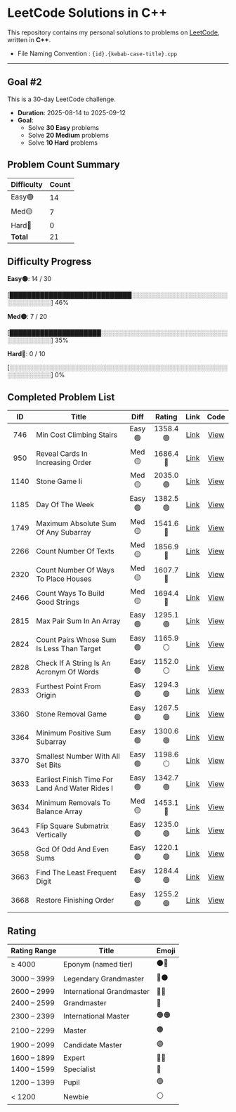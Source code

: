 # LeetCode Solutions in C++

This repository contains my personal solutions to problems on [LeetCode](https://leetcode.com/), written in **C++**.

* File Naming Convention : `{id}.{kebab-case-title}.cpp`

---

## Goal #2

This is a 30-day LeetCode challenge.

- **Duration**: 2025-08-14 to 2025-09-12
- **Goal**:
  - Solve **30 Easy** problems
  - Solve **20 Medium** problems
  - Solve **10 Hard** problems

<!-- LEETCODE_SUMMARY_START -->
## Problem Count Summary

| Difficulty | Count |
|------------|-------|
| Easy🟢 | 14 |
| Med🟡 | 7 |
| Hard🔴 | 0 |
| **Total** | 21 |

<!-- LEETCODE_SUMMARY_END -->

<!-- LEETCODE_PROGRESS_START -->
## Difficulty Progress

**Easy🟢**: 14 / 30

[████████████████████████████░░░░░░░░░░░░░░░░░░░░░░░░░░░░░░░░] 46%

**Med🟡**: 7 / 20

[█████████████████████░░░░░░░░░░░░░░░░░░░░░░░░░░░░░░░░░░░░░░░] 35%

**Hard🔴**: 0 / 10

[░░░░░░░░░░░░░░░░░░░░░░░░░░░░░░░░░░░░░░░░░░░░░░░░░░░░░░░░░░░░] 0%
<!-- LEETCODE_PROGRESS_END -->

<!-- LEETCODE_TABLE_START -->
## Completed Problem List

| ID | Title | Diff | Rating | Link | Code |
|:--:|-------|:----:|:------:|:----:|:----:|
| 746 | Min Cost Climbing Stairs | Easy🟢 | 1358.4<br>🟢 | [Link](https://leetcode.com/problems/min-cost-climbing-stairs/) | [View](./goals/goal2/EASY/746.min-cost-climbing-stairs.cpp) |
| 950 | Reveal Cards In Increasing Order | Med🟡 | 1686.4<br>🔵 | [Link](https://leetcode.com/problems/reveal-cards-in-increasing-order/) | [View](./goals/goal2/MEDIUM/950.reveal-cards-in-increasing-order.cpp) |
| 1140 | Stone Game Ii | Med🟡 | 2035.0<br>🟣 | [Link](https://leetcode.com/problems/stone-game-ii/) | [View](./goals/goal2/MEDIUM/1140.stone-game-ii.cpp) |
| 1185 | Day Of The Week | Easy🟢 | 1382.5<br>🟢 | [Link](https://leetcode.com/problems/day-of-the-week/) | [View](./goals/goal2/EASY/1185.day-of-the-week.cpp) |
| 1749 | Maximum Absolute Sum Of Any Subarray | Med🟡 | 1541.6<br>🔷 | [Link](https://leetcode.com/problems/maximum-absolute-sum-of-any-subarray/) | [View](./goals/goal2/MEDIUM/1749.maximum-absolute-sum-of-any-subarray.cpp) |
| 2266 | Count Number Of Texts | Med🟡 | 1856.9<br>🔵 | [Link](https://leetcode.com/problems/count-number-of-texts/) | [View](./goals/goal2/MEDIUM/2266.count-number-of-texts.cpp) |
| 2320 | Count Number Of Ways To Place Houses | Med🟡 | 1607.7<br>🔵 | [Link](https://leetcode.com/problems/count-number-of-ways-to-place-houses/) | [View](./goals/goal2/MEDIUM/2320.count-number-of-ways-to-place-houses.cpp) |
| 2466 | Count Ways To Build Good Strings | Med🟡 | 1694.4<br>🔵 | [Link](https://leetcode.com/problems/count-ways-to-build-good-strings/) | [View](./goals/goal2/MEDIUM/2466.count-ways-to-build-good-strings.cpp) |
| 2815 | Max Pair Sum In An Array | Easy🟢 | 1295.1<br>🟢 | [Link](https://leetcode.com/problems/max-pair-sum-in-an-array/) | [View](./goals/goal2/EASY/2815.max-pair-sum-in-an-array.cpp) |
| 2824 | Count Pairs Whose Sum Is Less Than Target | Easy🟢 | 1165.9<br>⚪ | [Link](https://leetcode.com/problems/count-pairs-whose-sum-is-less-than-target/) | [View](./goals/goal2/EASY/2824.count-pairs-whose-sum-is-less-than-target.cpp) |
| 2828 | Check If A String Is An Acronym Of Words | Easy🟢 | 1152.0<br>⚪ | [Link](https://leetcode.com/problems/check-if-a-string-is-an-acronym-of-words/) | [View](./goals/goal2/EASY/2828.check-if-a-string-is-an-acronym-of-words.cpp) |
| 2833 | Furthest Point From Origin | Easy🟢 | 1294.3<br>🟢 | [Link](https://leetcode.com/problems/furthest-point-from-origin/) | [View](./goals/goal2/EASY/2833.furthest-point-from-origin.cpp) |
| 3360 | Stone Removal Game | Easy🟢 | 1267.5<br>🟢 | [Link](https://leetcode.com/problems/stone-removal-game/) | [View](./goals/goal2/EASY/3360.stone-removal-game.cpp) |
| 3364 | Minimum Positive Sum Subarray | Easy🟢 | 1300.6<br>🟢 | [Link](https://leetcode.com/problems/minimum-positive-sum-subarray/) | [View](./goals/goal2/EASY/3364.minimum-positive-sum-subarray.cpp) |
| 3370 | Smallest Number With All Set Bits | Easy🟢 | 1198.6<br>⚪ | [Link](https://leetcode.com/problems/smallest-number-with-all-set-bits/) | [View](./goals/goal2/EASY/3370.smallest-number-with-all-set-bits.cpp) |
| 3633 | Earliest Finish Time For Land And Water Rides I | Easy🟢 | 1342.7<br>🟢 | [Link](https://leetcode.com/problems/earliest-finish-time-for-land-and-water-rides-i/) | [View](./goals/goal2/EASY/3633.earliest-finish-time-for-land-and-water-rides-i.cpp) |
| 3634 | Minimum Removals To Balance Array | Med🟡 | 1453.1<br>🔷 | [Link](https://leetcode.com/problems/minimum-removals-to-balance-array/) | [View](./goals/goal2/MEDIUM/3634.minimum-removals-to-balance-array.cpp) |
| 3643 | Flip Square Submatrix Vertically | Easy🟢 | 1235.0<br>🟢 | [Link](https://leetcode.com/problems/flip-square-submatrix-vertically/) | [View](./goals/goal2/EASY/3643.flip-square-submatrix-vertically.cpp) |
| 3658 | Gcd Of Odd And Even Sums | Easy🟢 | 1220.1<br>🟢 | [Link](https://leetcode.com/problems/gcd-of-odd-and-even-sums/) | [View](./goals/goal2/EASY/3658.gcd-of-odd-and-even-sums.cpp) |
| 3663 | Find The Least Frequent Digit | Easy🟢 | 1284.4<br>🟢 | [Link](https://leetcode.com/problems/find-the-least-frequent-digit/) | [View](./goals/goal2/EASY/3663.find-the-least-frequent-digit.cpp) |
| 3668 | Restore Finishing Order | Easy🟢 | 1255.2<br>🟢 | [Link](https://leetcode.com/problems/restore-finishing-order/) | [View](./goals/goal2/EASY/3668.restore-finishing-order.cpp) |

<!-- LEETCODE_TABLE_END -->

## Rating

| Rating Range | Title                       | Emoji |
|--------------|-----------------------------|-------|
| ≥ 4000       | Eponym (named tier)         | ⚫🔴 |
| 3000 – 3999  | Legendary Grandmaster       | 🔴⚫ |
| 2600 – 2999  | International Grandmaster   | 🔴🔴 |
| 2400 – 2599  | Grandmaster                 | 🔴    |
| 2300 – 2399  | International Master        | 🟠🟠 |
| 2100 – 2299  | Master                      | 🟠    |
| 1900 – 2099  | Candidate Master            | 🟣    |
| 1600 – 1899  | Expert                      | 🔵🔵 |
| 1400 – 1599  | Specialist                  | 🔷    |
| 1200 – 1399  | Pupil                       | 🟢    |
| < 1200       | Newbie                      | ⚪    |
